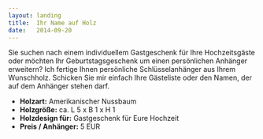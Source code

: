 ```yaml
---
layout: landing
title:  Ihr Name auf Holz
date:   2014-09-20
---
```


Sie suchen nach einem individuellem Gastgeschenk für Ihre Hochzeitsgäste oder möchten Ihr Geburtstagsgeschenk um einen persönlichen Anhänger erweitern? Ich fertige Ihnen persönliche Schlüsselanhänger aus Ihrem Wunschholz. Schicken Sie mir einfach Ihre Gästeliste oder den Namen, der auf dem Anhänger stehen darf. 

* **Holzart:** Amerikanischer Nussbaum
* **Holzgröße:** ca. L 5 x B 1 x H 1
* **Holzdesign für:** Gastgeschenk für Eure Hochzeit
* **Preis / Anhänger:** 5 EUR
